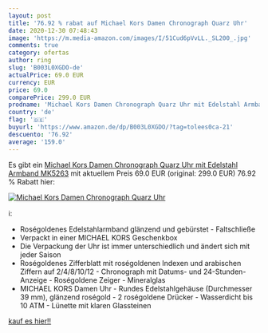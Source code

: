 ```yaml
---
layout: post
title: '76.92 % rabat auf Michael Kors Damen Chronograph Quarz Uhr'
date: 2020-12-30 07:48:43
image: 'https://m.media-amazon.com/images/I/51Cud6pVvLL._SL200_.jpg'
comments: true
category: ofertas
author: ring
slug: 'B003L0XGDO-de'
actualPrice: 69.0 EUR
currency: EUR
price: 69.0
comparePrice: 299.0 EUR
prodname: 'Michael Kors Damen Chronograph Quarz Uhr mit Edelstahl Armband MK5263'
country: 'de'
flag: '🇩🇪'
buyurl: 'https://www.amazon.de/dp/B003L0XGDO/?tag=tolees0ca-21'
descuento: '76.92'
average: '159.0'
---
```


Es gibt ein [Michael Kors Damen Chronograph Quarz Uhr mit Edelstahl Armband MK5263](https://www.amazon.de/dp/B003L0XGDO/?tag=tolees0ca-21) mit aktuellem Preis 69.0 EUR (original: 299.0 EUR) 76.92 % Rabatt hier:

[![Michael Kors Damen Chronograph Quarz Uhr](https://m.media-amazon.com/images/I/51Cud6pVvLL._SL200_.jpg)](https://www.amazon.de/dp/B003L0XGDO/?tag=tolees0ca-21)

ℹ️:

- Roségoldenes Edelstahlarmband glänzend und gebürstet - Faltschließe
- Verpackt in einer MICHAEL KORS Geschenkbox
- Die Verpackung der Uhr ist immer unterschiedlich und ändert sich mit jeder Saison
- Roségoldenes Zifferblatt mit roségoldenen Indexen und arabischen Ziffern auf 2/4/8/10/12 - Chronograph mit Datums- und 24-Stunden-Anzeige - Roségoldene Zeiger - Mineralglas
- MICHAEL KORS Damen Uhr - Rundes Edelstahlgehäuse (Durchmesser 39 mm), glänzend roségold - 2 roségoldene Drücker - Wasserdicht bis 10 ATM - Lünette mit klaren Glassteinen

[kauf es hier!!](https://www.amazon.de/dp/B003L0XGDO/?tag=tolees0ca-21)
